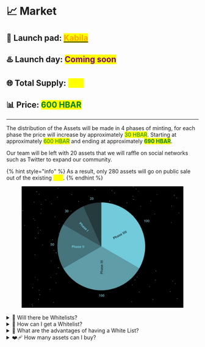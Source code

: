 # 📈 Market

## 🔱 Launch pad: [<mark style="color:orange;">Kabila</mark>](https://kabila.app)

## ♨️ Launch day: <mark style="color:purple;">Coming soon</mark>

## 🌐 Total Supply: <mark style="color:yellow;">300</mark>

## 📊 Price: <mark style="color:green;">600 HBAR</mark>&#x20;

***

The distribution of the Assets will be made in 4 phases of minting, for each phase the price will increase by approximately <mark style="color:green;">30 HBAR</mark>. Starting at approximately <mark style="color:green;">600 HBAR</mark> and ending at approximately <mark style="color:green;">**690 HBAR**</mark>.

Our team will be left with 20 assets that we will raffle on social networks such as Twitter to expand our community.

{% hint style="info" %}
As a result, only 280 assets will go on public sale out of the existing <mark style="color:yellow;">300</mark>.
{% endhint %}

<figure><img src="../../../.gitbook/assets/Photography Exhibition Presentation (3).jpg" alt=""><figcaption></figcaption></figure>

<details>

<summary>🧐 Will there be Whitelists?</summary>

Yes, each phase will have a maximum of 30 White Lists.

</details>

<details>

<summary>🥺 How can I get a Whitelist?</summary>

The main way to get one will be through our X / Twitter account and various raffles we will be doing with various content creators or other projects.\


We will also be constantly raffling Whitelists on our Discord server and the Discord servers of other communities.\


[For more details, you can talk to us on our server. ](https://polarisweb3.org/links)

</details>

<details>

<summary>🌟 What are the advantages of having a White List?</summary>

Guarantee the purchase of the asset.

</details>

<details>

<summary>❤️‍🩹 How many assets can I buy?</summary>

You will only be allowed up to 2 purchases per wallet.

</details>
